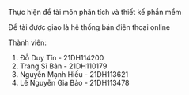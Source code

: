 Thực hiện đề tài môn phân tích và thiết kế phần mềm

Đề tài được giao là hệ thống bán điện thoại online

Thành viên:
1. Đỗ Duy Tín - 21DH114200
2. Trang Sĩ Bân - 21DH110179
3. Nguyễn Mạnh Hiếu - 21DH113621
4. Lê Nguyễn Gia Bảo - 21DH113478
